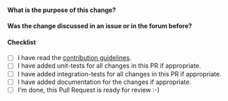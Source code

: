 <!--
Thank you very much for contributing code or documentation to relimpact! Please
fill out the following questions to make it easier for us to review your
changes.

You do not need to check all the boxes below all at once, feel free to take
your time and add more commits. If you're done and ready for review, please
check the last box.
-->

#### What is the purpose of this change?

<!--
Describe the changes here
-->

#### Was the change discussed in an issue or in the forum before?

<!--
Link issues and relevant forum posts here.
-->

#### Checklist

- [ ] I have read the [contribution guidelines](https://github.com/hashmap-kz/relimpact/blob/master/CONTRIBUTING.md).
- [ ] I have added unit-tests for all changes in this PR if appropriate.
- [ ] I have added integration-tests for all changes in this PR if appropriate.
- [ ] I have added documentation for the changes if appropriate.
- [ ] I'm done, this Pull Request is ready for review :-)
